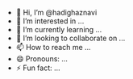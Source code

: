 - 👋 Hi, I’m @hadighaznavi
- 👀 I’m interested in ...
- 🌱 I’m currently learning ...
- 💞️ I’m looking to collaborate on ...
- 📫 How to reach me ...
- 😄 Pronouns: ...
- ⚡ Fun fact: ...

<!---
hadighaznavi/hadighaznavi is a ✨ special ✨ repository because its `README.md` (this file) appears on your GitHub profile.
You can click the Preview link to take a look at your changes.
--->
